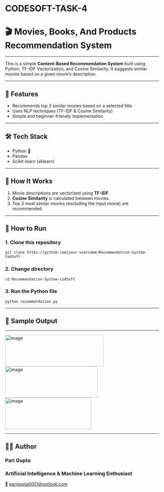 # CODESOFT-TASK-4

# 🎬 Movies, Books, And Products Recommendation System

---

This is a simple **Content-Based Recommendation System** built using Python, TF-IDF Vectorization, and Cosine Similarity. It suggests similar movies based on a given movie’s description.

---

## 📌 Features

- Recommends top 3 similar movies based on a selected title
- Uses NLP techniques (TF-IDF & Cosine Similarity)
- Simple and beginner-friendly implementation

---

## 🛠️ Tech Stack

- Python 🐍
- Pandas
- Scikit-learn (sklearn)

---

## 🧠 How It Works

1. Movie descriptions are vectorized using **TF-IDF**.
2. **Cosine Similarity** is calculated between movies.
3. Top 3 most similar movies (excluding the input movie) are recommended.

---

## 🚀 How to Run

### 1. Clone this repository
```
git clone https://github.com/your-username/Recommendation-System-CodSoft
```

### 2. Change directory
```
cd Recommendation-System-CodSoft
```

### 3. Run the Python file
```
python recommendation.py
```

---


## 🎥 Sample Output

---

<img width="323" height="103" alt="image" src="https://github.com/user-attachments/assets/2bac6571-5a9d-4fdf-8315-fafb6f6cfc29" />


<img width="303" height="103" alt="image" src="https://github.com/user-attachments/assets/cda4c40d-4b64-4eff-9b9d-0b27f3fb0b92" />


<img width="282" height="103" alt="image" src="https://github.com/user-attachments/assets/5e9cd2b7-1ec5-4f61-acee-d4358a3466ee" />

---

## 🙋‍♂️ Author


### Pari Gupta
### Artificial Intelligence & Machine Learning Enthusiast

📧 parigupta0001@outlook.com
